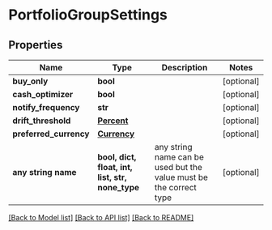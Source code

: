 # PortfolioGroupSettings


## Properties
Name | Type | Description | Notes
------------ | ------------- | ------------- | -------------
**buy_only** | **bool** |  | [optional] 
**cash_optimizer** | **bool** |  | [optional] 
**notify_frequency** | **str** |  | [optional] 
**drift_threshold** | [**Percent**](Percent.md) |  | [optional] 
**preferred_currency** | [**Currency**](Currency.md) |  | [optional] 
**any string name** | **bool, dict, float, int, list, str, none_type** | any string name can be used but the value must be the correct type | [optional]

[[Back to Model list]](../README.md#documentation-for-models) [[Back to API list]](../README.md#documentation-for-api-endpoints) [[Back to README]](../README.md)


